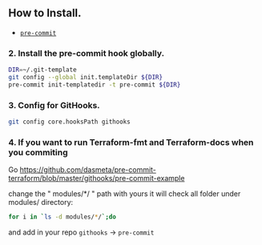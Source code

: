 ## How to Install.

<!-- markdownlint-disable no-inline-html -->

* [`pre-commit`](https://pre-commit.com/#install)

<!-- markdownlint-enable no-inline-html -->

### 2. Install the pre-commit hook globally.

```bash
DIR=~/.git-template
git config --global init.templateDir ${DIR}
pre-commit init-templatedir -t pre-commit ${DIR}
```
### 3. Config for GitHooks.

```bash
git config core.hooksPath githooks
```

### 4. If you want to run Terraform-fmt and Terraform-docs when you commiting 

Go https://github.com/dasmeta/pre-commit-terraform/blob/master/githooks/pre-commit-example

change the " modules/*/ " path with yours it will check all folder under modules/ directory:

```bash
for i in `ls -d modules/*/`;do
```

and add in your repo `githooks` -> `pre-commit`


